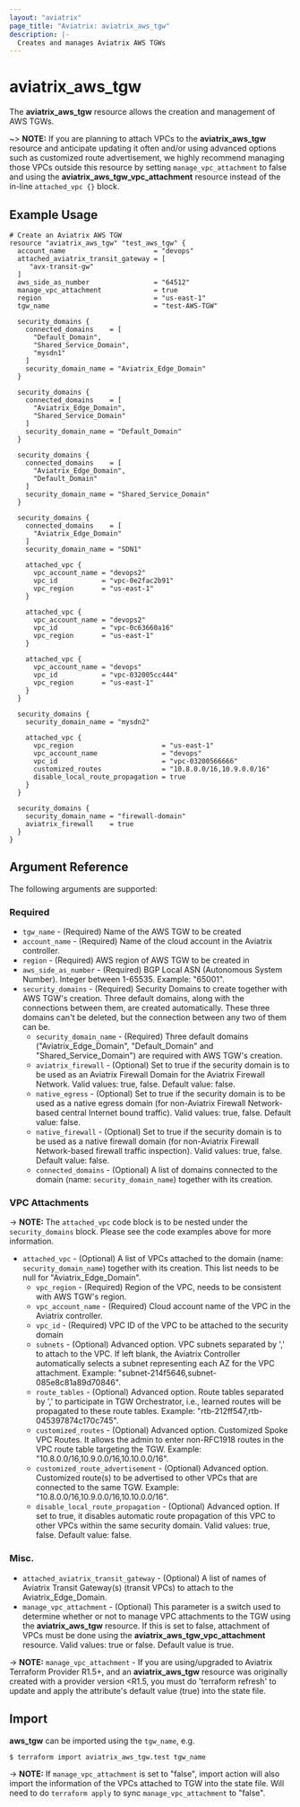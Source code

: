 ```yaml
---
layout: "aviatrix"
page_title: "Aviatrix: aviatrix_aws_tgw"
description: |-
  Creates and manages Aviatrix AWS TGWs
---
```


# aviatrix_aws_tgw

The **aviatrix_aws_tgw** resource allows the creation and management of AWS TGWs.

~> **NOTE:** If you are planning to attach VPCs to the **aviatrix_aws_tgw** resource and anticipate updating it often and/or using advanced options such as customized route advertisement, we highly recommend managing those VPCs outside this resource by setting `manage_vpc_attachment` to false and using the **aviatrix_aws_tgw_vpc_attachment** resource instead of the in-line `attached_vpc {}` block.

## Example Usage

```hcl
# Create an Aviatrix AWS TGW
resource "aviatrix_aws_tgw" "test_aws_tgw" {
  account_name                      = "devops"
  attached_aviatrix_transit_gateway = [
     "avx-transit-gw"
  ]
  aws_side_as_number                = "64512"
  manage_vpc_attachment             = true
  region                            = "us-east-1"
  tgw_name                          = "test-AWS-TGW"

  security_domains {
    connected_domains    = [
      "Default_Domain",
      "Shared_Service_Domain",
      "mysdn1"
    ]
    security_domain_name = "Aviatrix_Edge_Domain"
  }

  security_domains {
    connected_domains    = [
      "Aviatrix_Edge_Domain",
      "Shared_Service_Domain"
    ]    
    security_domain_name = "Default_Domain"
  }

  security_domains {
    connected_domains    = [
      "Aviatrix_Edge_Domain",
      "Default_Domain"
    ]
    security_domain_name = "Shared_Service_Domain"
  }

  security_domains {
    connected_domains    = [
      "Aviatrix_Edge_Domain"
    ]
    security_domain_name = "SDN1"

    attached_vpc {
      vpc_account_name = "devops2"
      vpc_id           = "vpc-0e2fac2b91"
      vpc_region       = "us-east-1"
    }

    attached_vpc {
      vpc_account_name = "devops2"
      vpc_id           = "vpc-0c63660a16"
      vpc_region       = "us-east-1"
    }

    attached_vpc {
      vpc_account_name = "devops"
      vpc_id           = "vpc-032005cc444"
      vpc_region       = "us-east-1"
    }
  }

  security_domains {
    security_domain_name = "mysdn2"

    attached_vpc {
      vpc_region                      = "us-east-1"
      vpc_account_name                = "devops"
      vpc_id                          = "vpc-03200566666"
      customized_routes               = "10.8.0.0/16,10.9.0.0/16"
      disable_local_route_propagation = true
    }
  }

  security_domains {
    security_domain_name = "firewall-domain"
    aviatrix_firewall    = true
  }
}
```

## Argument Reference

The following arguments are supported:

### Required
* `tgw_name` - (Required) Name of the AWS TGW to be created
* `account_name` - (Required) Name of the cloud account in the Aviatrix controller.
* `region` - (Required) AWS region of AWS TGW to be created in
* `aws_side_as_number` - (Required) BGP Local ASN (Autonomous System Number). Integer between 1-65535. Example: "65001".
* `security_domains` - (Required) Security Domains to create together with AWS TGW's creation. Three default domains, along with the connections between them, are created automatically. These three domains can't be deleted, but the connection between any two of them can be.
  * `security_domain_name` - (Required) Three default domains ("Aviatrix_Edge_Domain", "Default_Domain" and "Shared_Service_Domain") are required with AWS TGW's creation.
  * `aviatrix_firewall` - (Optional) Set to true if the security domain is to be used as an Aviatrix Firewall Domain for the Aviatrix Firewall Network. Valid values: true, false. Default value: false.
  * `native_egress` - (Optional) Set to true if the security domain is to be used as a native egress domain (for non-Aviatrix Firewall Network-based central Internet bound traffic). Valid values: true, false. Default value: false.
  * `native_firewall` - (Optional) Set to true if the security domain is to be used as a native firewall domain (for non-Aviatrix Firewall Network-based firewall traffic inspection). Valid values: true, false. Default value: false.
  * `connected_domains` - (Optional) A list of domains connected to the domain (name: `security_domain_name`) together with its creation.

### VPC Attachments

-> **NOTE:** The `attached_vpc` code block is to be nested under the `security_domains` block. Please see the code examples above for more information.

* `attached_vpc` - (Optional) A list of VPCs attached to the domain (name: `security_domain_name`) together with its creation. This list needs to be null for "Aviatrix_Edge_Domain".
  * `vpc_region` - (Required) Region of the VPC, needs to be consistent with AWS TGW's region.
  * `vpc_account_name` - (Required) Cloud account name of the VPC in the Aviatrix controller.
  * `vpc_id` - (Required) VPC ID of the VPC to be attached to the security domain
  * `subnets` - (Optional) Advanced option. VPC subnets separated by ',' to attach to the VPC. If left blank, the Aviatrix Controller automatically selects a subnet representing each AZ for the VPC attachment. Example: "subnet-214f5646,subnet-085e8c81a89d70846".
  * `route_tables` - (Optional) Advanced option. Route tables separated by ',' to participate in TGW Orchestrator, i.e., learned routes will be propagated to these route tables. Example: "rtb-212ff547,rtb-045397874c170c745".
  * `customized_routes` - (Optional) Advanced option. Customized Spoke VPC Routes. It allows the admin to enter non-RFC1918 routes in the VPC route table targeting the TGW. Example: "10.8.0.0/16,10.9.0.0/16,10.10.0.0/16".
  * `customized_route_advertisement` - (Optional) Advanced option. Customized route(s) to be advertised to other VPCs that are connected to the same TGW. Example: "10.8.0.0/16,10.9.0.0/16,10.10.0.0/16".    
  * `disable_local_route_propagation` - (Optional) Advanced option. If set to true, it disables automatic route propagation of this VPC to other VPCs within the same security domain. Valid values: true, false. Default value: false.

### Misc.
* `attached_aviatrix_transit_gateway` - (Optional) A list of names of Aviatrix Transit Gateway(s) (transit VPCs) to attach to the Aviatrix_Edge_Domain.
* `manage_vpc_attachment` - (Optional) This parameter is a switch used to determine whether or not to manage VPC attachments to the TGW using the **aviatrix_aws_tgw** resource. If this is set to false, attachment of VPCs must be done using the **aviatrix_aws_tgw_vpc_attachment** resource. Valid values: true or false. Default value is true.

-> **NOTE:** `manage_vpc_attachment` - If you are using/upgraded to Aviatrix Terraform Provider R1.5+, and an **aviatrix_aws_tgw** resource was originally created with a provider version <R1.5, you must do 'terraform refresh' to update and apply the attribute's default value (true) into the state file.

## Import

**aws_tgw** can be imported using the `tgw_name`, e.g.

```
$ terraform import aviatrix_aws_tgw.test tgw_name
```

-> **NOTE:** If `manage_vpc_attachment` is set to "false", import action will also import the information of the VPCs attached to TGW into the state file. Will need to do `terraform apply` to sync `manage_vpc_attachment` to "false".

